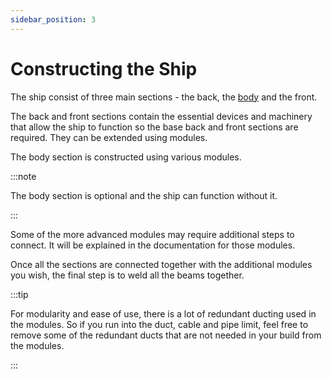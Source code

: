 ```yaml
---
sidebar_position: 3
---
```


# Constructing the Ship

The ship consist of three main sections - the back, the [body](./constructing/body-section) and the front.

The back and front sections contain the essential devices and machinery that allow the ship to function so the base back and front sections are required.
They can be extended using modules.

The body section is constructed using various modules.

:::note

The body section is optional and the ship can function without it.

:::

Some of the more advanced modules may require additional steps to connect. It will be explained in the documentation for those modules.

Once all the sections are connected together with the additional modules you wish, the final step is to weld all the beams together.

:::tip

For modularity and ease of use, there is a lot of redundant ducting used in the modules. So if you run into the duct, cable and pipe limit,
feel free to remove some of the redundant ducts that are not needed in your build from the modules.

:::
